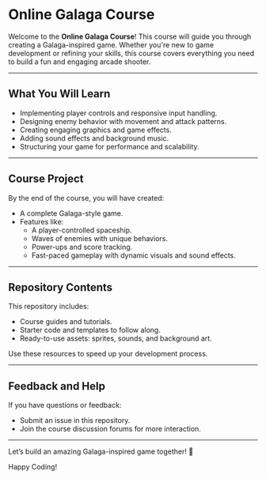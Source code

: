 # Online Galaga Course

Welcome to the **Online Galaga Course**! This course will guide you through creating a Galaga-inspired game. Whether you're new to game development or refining your skills, this course covers everything you need to build a fun and engaging arcade shooter.

---

## What You Will Learn
- Implementing player controls and responsive input handling.
- Designing enemy behavior with movement and attack patterns.
- Creating engaging graphics and game effects.
- Adding sound effects and background music.
- Structuring your game for performance and scalability.

---

## Course Project
By the end of the course, you will have created:
- A complete Galaga-style game.
- Features like:
    - A player-controlled spaceship.
    - Waves of enemies with unique behaviors.
    - Power-ups and score tracking.
    - Fast-paced gameplay with dynamic visuals and sound effects.

---

## Repository Contents
This repository includes:
- Course guides and tutorials.
- Starter code and templates to follow along.
- Ready-to-use assets: sprites, sounds, and background art.

Use these resources to speed up your development process.

---

## Feedback and Help
If you have questions or feedback:
- Submit an issue in this repository.
- Join the course discussion forums for more interaction.

---

Let’s build an amazing Galaga-inspired game together! 🚀

Happy Coding!
